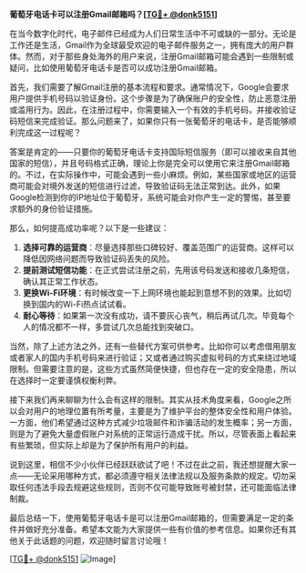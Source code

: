 **葡萄牙电话卡可以注册Gmail邮箱吗？[[TG💪+ @donk5151](https://t.me/s/donk5151)]**

在当今数字化时代，电子邮件已经成为人们日常生活中不可或缺的一部分。无论是工作还是生活，Gmail作为全球最受欢迎的电子邮件服务之一，拥有庞大的用户群体。然而，对于那些身处海外的用户来说，注册Gmail邮箱可能会遇到一些限制或疑问，比如使用葡萄牙电话卡是否可以成功注册Gmail邮箱。

首先，我们需要了解Gmail注册的基本流程和要求。通常情况下，Google会要求用户提供手机号码以验证身份。这个步骤是为了确保账户的安全性，防止恶意注册或滥用行为。因此，在注册过程中，你需要输入一个有效的手机号码，并接收验证码短信来完成验证。那么问题来了，如果你只有一张葡萄牙的电话卡，是否能够顺利完成这一过程呢？

答案是肯定的——只要你的葡萄牙电话卡支持国际短信服务（即可以接收来自其他国家的短信），并且号码格式正确，理论上你是完全可以使用它来注册Gmail邮箱的。不过，在实际操作中，可能会遇到一些小麻烦。例如，某些国家或地区的运营商可能会对境外发送的短信进行过滤，导致验证码无法正常到达。此外，如果Google检测到你的IP地址位于葡萄牙，系统可能会对你产生一定的警惕，甚至要求额外的身份验证措施。

那么，如何提高成功率呢？以下是一些建议：

1. **选择可靠的运营商**：尽量选择那些口碑较好、覆盖范围广的运营商。这样可以降低因网络问题而导致验证码丢失的风险。
2. **提前测试短信功能**：在正式尝试注册之前，先用该号码发送和接收几条短信，确认其正常工作状态。
3. **更换Wi-Fi环境**：有时候改变一下上网环境也能起到意想不到的效果。比如切换到国内的Wi-Fi热点试试看。
4. **耐心等待**：如果第一次没有成功，请不要灰心丧气，稍后再试几次。毕竟每个人的情况都不一样，多尝试几次总能找到突破口。

当然，除了上述方法之外，还有一些替代方案可供参考。比如你可以考虑借用朋友或者家人的国内手机号码来进行验证；又或者通过购买虚拟号码的方式来绕过地域限制。但需要注意的是，这些方式虽然简便快捷，但也存在一定的安全隐患，所以在选择时一定要谨慎权衡利弊。

接下来我们再来聊聊为什么会有这样的限制。其实从技术角度来看，Google之所以会对用户的地理位置有所考量，主要是为了维护平台的整体安全性和用户体验。一方面，他们希望通过这种方式减少垃圾邮件和诈骗活动的发生概率；另一方面，则是为了避免大量虚假账户对系统的正常运行造成干扰。所以，尽管表面上看起来有些繁琐，但实际上却是为了保护所有用户的利益。

说到这里，相信不少小伙伴已经跃跃欲试了吧！不过在此之前，我还想提醒大家一点——无论采用哪种方式，都必须遵守相关法律法规以及服务条款的规定。切勿采取任何违法手段去规避这些规则，否则不仅可能导致账号被封禁，还可能面临法律制裁。

最后总结一下，使用葡萄牙电话卡是可以注册Gmail邮箱的，但需要满足一定的条件并做好充分准备。希望本文能为大家提供一些有价值的参考信息。如果你还有其他关于此话题的问题，欢迎随时留言讨论哦！

[[TG💪+ @donk5151](https://t.me/s/donk5151) ![Image](https://i.postimg.cc/rwNCRYN7/Snipaste-2025-04-30-17-27-05.png)]